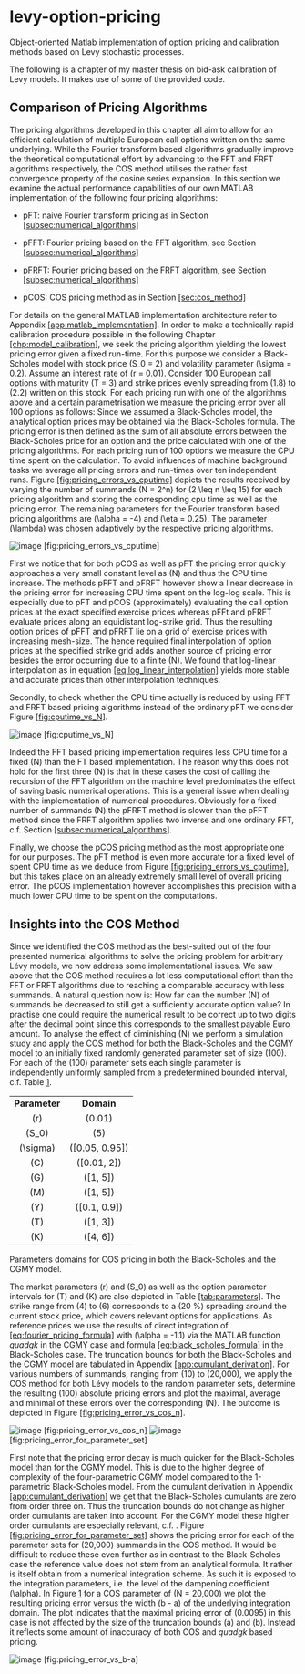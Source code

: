 # levy-option-pricing
Object-oriented Matlab implementation of option pricing and calibration methods based on Levy stochastic processes.

The following is a chapter of my master thesis on bid-ask calibration of Levy models. It makes use of some of the provided code.

## Comparison of Pricing Algorithms

The pricing algorithms developed in this chapter all aim to allow for an
efficient calculation of multiple European call options written on the
same underlying. While the Fourier transform based algorithms gradually
improve the theoretical computational effort by advancing to the FFT and
FRFT algorithms respectively, the COS method utilises the rather fast
convergence property of the cosine series expansion. In this section we
examine the actual performance capabilities of our own MATLAB
implementation of the following four pricing algorithms:

  - pFT: naive Fourier transform pricing as in Section
    [\[subsec:numerical\_algorithms\]](#subsec:numerical_algorithms)

  - pFFT: Fourier pricing based on the FFT algorithm, see Section
    [\[subsec:numerical\_algorithms\]](#subsec:numerical_algorithms)

  - pFRFT: Fourier pricing based on the FRFT algorithm, see Section
    [\[subsec:numerical\_algorithms\]](#subsec:numerical_algorithms)

  - pCOS: COS pricing method as in Section
    [\[sec:cos\_method\]](#sec:cos_method)

For details on the general MATLAB implementation architecture refer to
Appendix [\[app:matlab\_implementation\]](#app:matlab_implementation).
In order to make a technically rapid calibration procedure possible in
the following
Chapter [\[chp:model\_calibration\]](#chp:model_calibration), we seek
the pricing algorithm yielding the lowest pricing error given a fixed
run-time. For this purpose we consider a Black-Scholes model with stock
price \(S_0 = 2\) and volatility parameter \(\sigma = 0.2\). Assume an
interest rate of \(r = 0.01\). Consider 100 European call options with
maturity \(T = 3\) and strike prices evenly spreading from \(1.8\) to
\(2.2\) written on this stock. For each pricing run with one of the
algorithms above and a certain parametrisation we measure the pricing
error over all 100 options as follows: Since we assumed a Black-Scholes
model, the analytical option prices may be obtained via the
Black-Scholes formula. The pricing error is then defined as the sum of
all absolute errors between the Black-Scholes price for an option and
the price calculated with one of the pricing algorithms. For each
pricing run of 100 options we measure the CPU time spent on the
calculation. To avoid influences of machine background tasks we average
all pricing errors and run-times over ten independent runs.
Figure [\[fig:pricing\_errors\_vs\_cputime\]](#fig:pricing_errors_vs_cputime)
depicts the results received by varying the number of summands
\(N = 2^n\) for \(2 \leq n \leq 15\) for each pricing algorithm and
storing the corresponding cpu time as well as the pricing error. The
remaining parameters for the Fourier transform based pricing algorithms
are \(\alpha = -4\) and \(\eta = 0.25\). The parameter \(\lambda\) was
chosen adaptively by the respective pricing algorithms.

![image](images/pricing_error_vs_cputime.jpg)
<span id="fig:pricing_errors_vs_cputime" label="fig:pricing_errors_vs_cputime">\[fig:pricing\_errors\_vs\_cputime\]</span>

First we notice that for both pCOS as well as pFT the pricing error
quickly approaches a very small constant level as \(N\) and thus the CPU
time increase. The methods pFFT and pFRFT however show a linear decrease
in the pricing error for increasing CPU time spent on the log-log scale.
This is especially due to pFT and pCOS (approximately) evaluating the
call option prices at the exact specified exercise prices whereas pFFt
and pFRFT evaluate prices along an equidistant log-strike grid. Thus the
resulting option prices of pFFT and pFRFT lie on a grid of exercise
prices with increasing mesh-size. The hence required final interpolation
of option prices at the specified strike grid adds another source of
pricing error besides the error occurring due to a finite \(N\). We
found that log-linear interpolation as in equation
[\[eq:log\_linear\_interpolation\]](#eq:log_linear_interpolation) yields
more stable and accurate prices than other interpolation techniques.

Secondly, to check whether the CPU time actually is reduced by using FFT
and FRFT based pricing algorithms instead of the ordinary pFT we
consider Figure [\[fig:cputime\_vs\_N\]](#fig:cputime_vs_N).

![image](images/cputime_vs_n.jpg)
<span id="fig:cputime_vs_N" label="fig:cputime_vs_N">\[fig:cputime\_vs\_N\]</span>

Indeed the FFT based pricing implementation requires less CPU time for a
fixed \(N\) than the FT based implementation. The reason why this does
not hold for the first three \(N\) is that in these cases the cost of
calling the recursion of the FFT algorithm on the machine level
predominates the effect of saving basic numerical operations. This is a
general issue when dealing with the implementation of numerical
procedures. Obviously for a fixed number of summands \(N\) the pFRFT
method is slower than the pFFT method since the FRFT algorithm applies
two inverse and one ordinary FFT, c.f. Section
[\[subsec:numerical\_algorithms\]](#subsec:numerical_algorithms).

Finally, we choose the pCOS pricing method as the most appropriate one
for our purposes. The pFT method is even more accurate for a fixed level
of spent CPU time as we deduce from
Figure [\[fig:pricing\_errors\_vs\_cputime\]](#fig:pricing_errors_vs_cputime),
but this takes place on an already extremely small level of overall
pricing error. The pCOS implementation however accomplishes this
precision with a much lower CPU time to be spent on the computations.

## Insights into the COS Method

Since we identified the COS method as the best-suited out of the four
presented numerical algorithms to solve the pricing problem for
arbitrary Lévy models, we now address some implementational issues. We
saw above that the COS method requires a lot less computational effort
than the FFT or FRFT algorithms due to reaching a comparable accuracy
with less summands. A natural question now is: How far can the number
\(N\) of summands be decreased to still get a sufficiently accurate
option value? In practise one could require the numerical result to be
correct up to two digits after the decimal point since this corresponds
to the smallest payable Euro amount. To analyse the effect of
diminishing \(N\) we perform a simulation study and apply the COS method
for both the Black-Scholes and the CGMY model to an initially fixed
randomly generated parameter set of size \(100\). For each of the
\(100\) parameter sets each single parameter is independently uniformly
sampled from a predetermined bounded interval, c.f.
Table [1](#tab:parameters).

<div id="tab:parameters">

|               |                  |
| :-----------: | :--------------: |
| **Parameter** |    **Domain**    |
|     \(r\)     |     \(0.01\)     |
|    \(S_0\)    |      \(5\)       |
|  \(\sigma\)   | \([0.05, 0.95]\) |
|     \(C\)     |  \([0.01, 2]\)   |
|     \(G\)     |    \([1, 5]\)    |
|     \(M\)     |    \([1, 5]\)    |
|     \(Y\)     |  \([0.1, 0.9]\)  |
|     \(T\)     |    \([1, 3]\)    |
|     \(K\)     |    \([4, 6]\)    |

Parameters domains for COS pricing in both the Black-Scholes and the
CGMY model.

</div>

The market parameters \(r\) and \(S_0\) as well as the option parameter
intervals for \(T\) and \(K\) are also depicted in
Table [\[tab:parameters\]](#tab:parameters). The strike range from
\(4\) to \(6\) corresponds to a \(20 \%\) spreading around the current
stock price, which covers relevant options for applications. As
reference prices we use the results of direct integration of
[\[eq:fourier\_pricing\_formula\]](#eq:fourier_pricing_formula) with
\(\alpha = -1.1\) via the MATLAB function *quadgk* in the CGMY case and
formula [\[eq:black\_scholes\_formula\]](#eq:black_scholes_formula) in
the Black-Scholes case. The truncation bounds for both the Black-Scholes
and the CGMY model are tabulated in Appendix
[\[app:cumulant\_derivation\]](#app:cumulant_derivation). For various
numbers of summands, ranging from \(10\) to \(20,000\), we apply the COS
method for both Lévy models to the random parameter sets, determine the
resulting \(100\) absolute pricing errors and plot the maximal, average
and minimal of these errors over the corresponding \(N\). The outcome is
depicted in
Figure [\[fig:pricing\_error\_vs\_cos\_n\]](#fig:pricing_error_vs_cos_n).

![image](images/pricing_error_vs_cos_n.jpg)
<span id="fig:pricing_error_vs_cos_n" label="fig:pricing_error_vs_cos_n">\[fig:pricing\_error\_vs\_cos\_n\]</span>
![image](images/pricing_error_for_parameter_set.jpg)
<span id="fig:pricing_error_for_parameter_set" label="fig:pricing_error_for_parameter_set">\[fig:pricing\_error\_for\_parameter\_set\]</span>

First note that the pricing error decay is much quicker for the
Black-Scholes model than for the CGMY model. This is due to the higher
degree of complexity of the four-parametric CGMY model compared to the
1-parametric Black-Scholes model. From the cumulant derivation in
Appendix [\[app:cumulant\_derivation\]](#app:cumulant_derivation) we get
that the Black-Scholes cumulants are zero from order three on. Thus the
truncation bounds do not change as higher order cumulants are taken into
account. For the CGMY model these higher order cumulants are especially
relevant, c.f. .
Figure [\[fig:pricing\_error\_for\_parameter\_set\]](#fig:pricing_error_for_parameter_set)
shows the pricing error for each of the parameter sets for \(20,000\)
summands in the COS method. It would be difficult to reduce these even
further as in contrast to the Black-Scholes case the reference value
does not stem from an analytical formula. It rather is itself obtain
from a numerical integration scheme. As such it is exposed to the
integration parameters, i.e. the level of the dampening coefficient
\(\alpha\). In Figure [1](#fig:pricing_error_vs_b-a) for a COS parameter
of \(N = 20,000\) we plot the resulting pricing error versus the width
\(b - a\) of the underlying integration domain. The plot indicates that
the maximal pricing error of \(0.0095\) in this case is not affected by
the size of the truncation bounds \(a\) and \(b\). Instead it reflects
some amount of inaccuracy of both COS and *quadgk* based pricing.

![image](images/pricing_error_vs_b-a.jpg)
<span id="fig:pricing_error_vs_b-a" label="fig:pricing_error_vs_b-a">\[fig:pricing\_error\_vs\_b-a\]</span>
